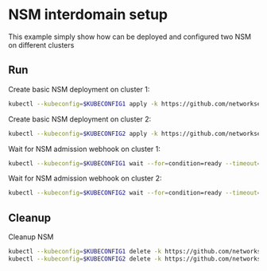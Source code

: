 # NSM interdomain setup


This example simply show how can be deployed and configured two NSM on different clusters

## Run

Create basic NSM deployment on cluster 1:

```bash
kubectl --kubeconfig=$KUBECONFIG1 apply -k https://github.com/networkservicemesh/deployments-k8s/examples/interdomain/nsm/cluster1?ref=cf3125d19544e14f70e96a34a543fb5f56313e9e
```

Create basic NSM deployment on cluster 2:

```bash
kubectl --kubeconfig=$KUBECONFIG2 apply -k https://github.com/networkservicemesh/deployments-k8s/examples/interdomain/nsm/cluster2?ref=cf3125d19544e14f70e96a34a543fb5f56313e9e
```

Wait for NSM admission webhook on cluster 1:

```bash
kubectl --kubeconfig=$KUBECONFIG1 wait --for=condition=ready --timeout=1m pod -n nsm-system -l app=admission-webhook-k8s
```

Wait for NSM admission webhook on cluster 2:

```bash
kubectl --kubeconfig=$KUBECONFIG2 wait --for=condition=ready --timeout=1m pod -n nsm-system -l app=admission-webhook-k8s
```

## Cleanup

Cleanup NSM
```bash
kubectl --kubeconfig=$KUBECONFIG1 delete -k https://github.com/networkservicemesh/deployments-k8s/examples/interdomain/nsm/cluster1?ref=cf3125d19544e14f70e96a34a543fb5f56313e9e
kubectl --kubeconfig=$KUBECONFIG2 delete -k https://github.com/networkservicemesh/deployments-k8s/examples/interdomain/nsm/cluster2?ref=cf3125d19544e14f70e96a34a543fb5f56313e9e
```
